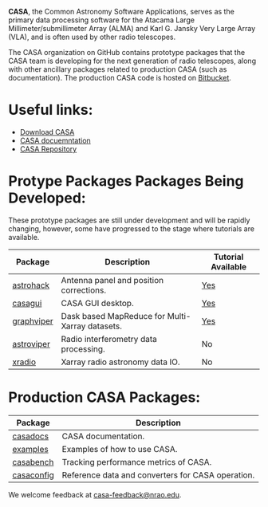 **CASA**, the Common Astronomy Software Applications, serves as the primary data processing software for the Atacama Large Millimeter/submillimeter Array (ALMA) and Karl G. Jansky Very Large Array (VLA), and is often used by other radio telescopes. 

The CASA organization on GitHub contains prototype packages that the CASA team is developing for the next generation of radio telescopes, along with other ancillary packages related to production CASA (such as documentation). The production CASA code is hosted on [Bitbucket](https://open-bitbucket.nrao.edu/projects/CASA/repos/casa6/browse).

# Useful links:
- [Download CASA](https://casa.nrao.edu/casa_obtaining.shtml)
- [CASA docuemntation](https://casadocs.readthedocs.io/en/stable/)
- [CASA Repository](https://open-bitbucket.nrao.edu/projects/CASA/repos/casa6/browse)

# Protype Packages Packages Being Developed:
These prototype packages are still under development and will be rapidly changing, however, some have progressed to the stage where tutorials are available.

| Package                                                                                      | Description                                     | Tutorial Available |
| -------------------------------------------------------------------------------------------- | ----------------------------------------------- | ------------------ |
| [](https://github.com/casangi/astrohack)[astrohack](https://github.com/casangi/astrohack)    | Antenna panel and position corrections.         | [Yes](https://astrohack.readthedocs.io/en/stable/tutorial_vla.html)                |
| [](https://github.com/casangi/casagui)[casagui](https://github.com/casangi/casagui)          | CASA GUI desktop.                               | [Yes](https://github.com/casangi/casagui)                |
| [](https://github.com/casangi/graphviper)[graphviper](https://github.com/casangi/graphviper) | Dask based MapReduce for Multi-Xarray datasets. | [Yes](https://graphviper.readthedocs.io/en/latest/graph_building_tutorial.html)                |
| [](https://github.com/casangi/astroviper)[astroviper](https://github.com/casangi/astroviper) | Radio interferometry data processing.           | No                 |
| [](https://github.com/casangi/xradio)[xradio](https://github.com/casangi/xradio)             | Xarray radio astronomy data IO.                 | No                 |

# Production CASA Packages:

| Package                                                                                      | Description                                          |
| -------------------------------------------------------------------------------------------- | ---------------------------------------------------- |
| [](https://github.com/casangi/casadocs)[casadocs](https://github.com/casangi/casadocs)       | CASA documentation. |
| [](https://github.com/casangi/examples)[examples](https://github.com/casangi/examples)       | Examples of how to use CASA.                          |
| [](https://github.com/casangi/casabench)[casabench](https://github.com/casangi/casabench)    | Tracking performance metrics of CASA.                 |
| [](https://github.com/casangi/casaconfig)[casaconfig](https://github.com/casangi/casaconfig) | Reference data and converters for CASA operation.     |

We welcome feedback at [casa-feedback@nrao.edu](casa-feedback@nrao.edu).
